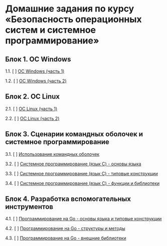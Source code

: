 # Домашние задания по курсу «Безопасность операционных систем и системное программирование»

## Блок 1. ОС Windows

1.1. [ ] [ОС Windows (часть 1)](01_win)

1.2. [ ] [ОС Windows (часть 2)](02_win)

## Блок 2. ОС Linux

2.1. [ ] [ОС Linux (часть 1)](03_nix)

2.2. [ ] [ОС Linux (часть 2)](04_nix)

## Блок 3. Сценарии командных оболочек и системное программирование

3.1. [ ] [Использование командных оболочек](05_shell)

3.2. [ ] [Системное программирование (язык C) - основы языка](06_c)

3.3. [ ] [Системное программирование (язык C) - типовые конструкции](07_c)

3.4. [ ] [Системное программирование (язык C) - функции и библиотеки](08_c)

## Блок 4. Разработка вспомогательных инструментов

4.1. [ ] [Программирование на Go - основы языка и типовые конструкции](09_go)

4.2. [ ] [Программирование на Go - структуры и методы](10_go)

4.3. [ ] [Программирование на Go - внешние библиотеки](11_go)

